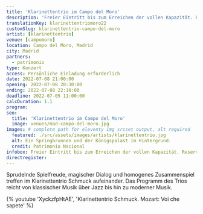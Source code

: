 ```yaml
---
title: 'Klarinettentrio im Campo del Moro'
description: 'Freier Eintritt bis zum Erreichen der vollen Kapazität. Reservierte Plätze nur mit persönlicher Einladung durch die Fundación Goethe.'
translationKey: klarinettentriomoro22
customSlug: klarinettentrio-campo-del-moro
artist: [klarinettentrio]
venue: [campomoro]
location: Campo del Moro, Madrid
city: Madrid
partners:
  - patrimonio
type: Konzert
access: Persönliche Einladung erforderlich
date: 2022-07-08 21:00:00
opening: 2022-07-08 20:30:00
ending: 2022-07-08 22:10:00
deadline: 2022-07-05 11:00:00
calcDuration: 1.1
program:
seo:
  title: 'Klarinettentrio im Campo del Moro'
  image: venues/mad-campo-del-moro.jpg
images: # complete path for eleventy img srcset output, alt required
  featured: ./src/assets/images/artists/klarinettentrio.jpg
  alt: Ein Springbrunnen und der Königspalast im Hintergrund.
  credit: Patrimonio Nacional
infobox: Freier Eintritt bis zum Erreichen der vollen Kapazität. Reservierte Plätze nur mit persönlicher Einladung durch die Fundación Goethe.
directregister:
---
```


Sprudelnde Spielfreude, magischer Dialog und homogenes Zusammenspiel treffen im Klarinettentrio Schmuck aufeinander. Das Programm des Trios reicht von klassischer Musik über Jazz bis hin zu moderner Musik.

{% youtube 'XyckzfpHtAE', 'Klarinettentrio Schmuck. Mozart: Voi che sapete' %}
